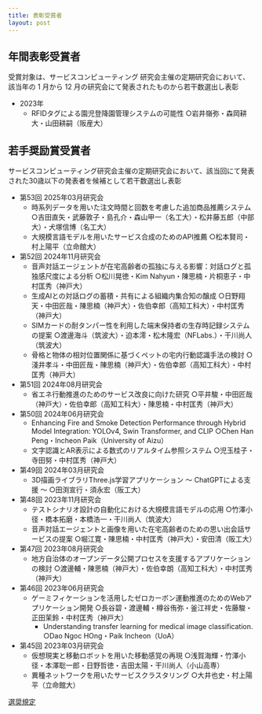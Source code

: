 ```yaml
---
title: 表彰受賞者
layout: post
---
```


<!-- # 表彰受賞者 -->

## 年間表彰受賞者

受賞対象は、サービスコンピューティング 研究会主催の定期研究会において、該当年の 1 月から 12 月の研究会にて発表されたものから若干数選出し表彰

- 2023年
  - RFIDタグによる園児登降園管理システムの可能性 ○岩井嶺弥・森岡耕大・山田耕嗣（阪産大）

## 若手奨励賞受賞者

サービスコンピューティング研究会主催の定期研究会において、該当回にて発表された30歳以下の発表者を候補として若干数選出し表彰

- 第53回 2025年03月研究会
  - 時系列データを用いた注文時間と回数を考慮した追加商品推薦システム ○吉田直矢・武藤敦子・島孔介・森山甲一（名工大）・松井藤五郎（中部大）・犬塚信博（名工大）
  - 大規模言語モデルを用いたサービス合成のためのAPI推薦 ○松本賢司・村上陽平（立命館大）
- 第52回 2024年11月研究会
  - 音声対話エージェントが在宅高齢者の孤独に与える影響：対話ログと孤独感尺度による分析 ○松川晃徳・Kim Nahyun・陳思楠・片桐恵子・中村匡秀（神戸大）
  - 生成AIとの対話ログの蓄積・共有による組織内集合知の醸成 ○日野翔天・中田匠哉・陳思楠（神戸大）・佐伯幸郎（高知工科大）・中村匡秀（神戸大）
  - SIMカードの耐タンパー性を利用した端末保持者の生存時記録システムの提案 ○渡邊海斗（筑波大）・迫本澪・松木隆宏（NFLabs.）・干川尚人（筑波大）
  - 骨格と物体の相対位置関係に基づくペットの宅内行動認識手法の検討 ○淺井孝斗・中田匠哉・陳思楠（神戸大）・佐伯幸郎（高知工科大）・中村匡秀（神戸大）
- 第51回 2024年08月研究会
  - 省エネ行動推進のためのサービス改良に向けた研究 ○平井駿・中田匠哉（神戸大）・佐伯幸郎（高知工科大）・陳思楠・中村匡秀（神戸大）
- 第50回 2024年06月研究会
  - Enhancing Fire and Smoke Detection Performance through Hybrid Model Integration: YOLOv4, Swin Transformer, and CLIP ○Chen Han Peng・Incheon Paik（University of Aizu）
  - 文字認識とAR表示による数式のリアルタイム参照システム ○児玉桂子・寺田努・中村匡秀（神戸大）
- 第49回 2024年03月研究会
  - 3D描画ライブラリThree.js学習アプリケーション ～ ChatGPTによる支援 ～ ○田渕宣行・須永宏（阪工大）
- 第48回 2023年11月研究会
  - テストシナリオ設計の自動化における大規模言語モデルの応用 ○竹澤小径・橋本拓磨・本橋浩一・干川尚人（筑波大）
  - 音声対話エージェントと画像を用いた在宅高齢者のための思い出会話サービスの提案 ○堀江寛・陳思楠・中村匡秀（神戸大）・安田清（阪工大）
- 第47回 2023年08月研究会
  - 地方自治体のオープンデータ公開プロセスを支援するアプリケーションの検討 ○渡邊輔・陳思楠（神戸大）・佐伯幸朗（高知工科大）・中村匡秀（神戸大）
- 第46回 2023年06月研究会
  - ゲーミフィケーションを活用したゼロカーボン運動推進のためのWebアプリケーション開発 ○長谷碧・渡邊輔・樽谷侑弥・釜江祥史・佐藤駿・正田茉鈴・中村匡秀（神戸大）
    - Understanding transfer learning for medical image classification. ○Dao Ngoc HOng・Paik Incheon（UoA）
- 第45回 2023年03月研究会
  - 仮想現実と移動ロボットを用いた移動感覚の再現 ○浅賀海輝・竹澤小径・本澤聡一郎・日野哲徳・吉田太陽・干川尚人（小山高専）
  - 異種ネットワークを用いたサービスクラスタリング ○大井也史・村上陽平（立命館大）

<a href="/award.html" class="btn_28"><span>選奨規定</span></a>
